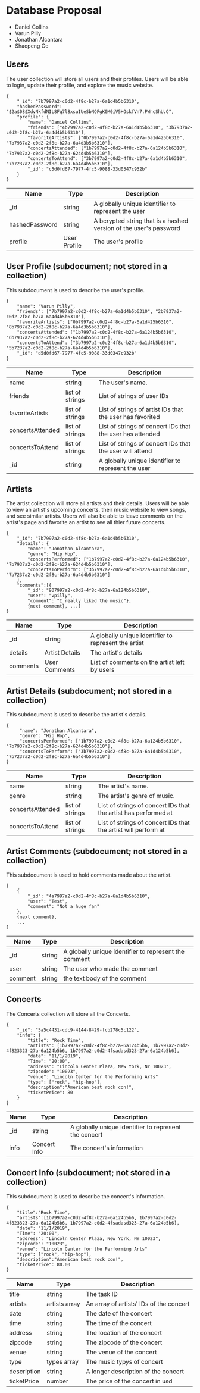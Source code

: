 # Database Proposal

* Daniel Collins
* Varun Pilly
* Jonathan Alcantara
* Shaopeng Ge 

## Users

The user collection will store all users and their profiles. Users will be able to login, update their profile, and explore the music website.

```
{
    "_id": "7b7997a2-c0d2-4f8c-b27a-6a1d4b5b6310",
    "hashedPassword": "$2a$08$XdvNkfdNIL8Fq7l8xsuIUeSbNOFgK0M0iV5HOskfVn7.PWncShU.O",
    "profile": {
        "name": "Daniel Collins",
        "friends": ["4b7997a2-c0d2-4f8c-b27a-6a1d4b5b6310", "3b7937a2-c0d2-2f8c-b27a-6a4d4b5b6310"],
        "favoriteArtists": ["0b7997a2-c0d2-4f8c-b27a-6a1d425b6310", "7b7937a2-c0d2-2f8c-b27a-6a4d3b5b6310"],
        "concertsAttended": ["1b7997a2-c0d2-4f8c-b27a-6a124b5b6310", "7b7937a2-c0d2-2f8c-b27a-624d4b5b6310"],
        "concertsToAttend": ["3b7997a2-c0d2-4f8c-b27a-6a1d4b5b6310", "7b7237a2-c0d2-2f8c-b27a-6a4d4b5b6310"],
        "_id": "c5d0fd67-7977-4fc5-9088-33d0347c932b"
    }
}
```

| Name | Type | Description |
|------|------|-------------|
| _id  | string | A globally unique identifier to represent the user |
| hashedPassword | string | A bcrypted string that is a hashed version of the user's password |
| profile | User Profile | The user's profile | 

## User Profile (subdocument; not stored in a collection)

This subdocument is used to describe the user's profile.

```
{
    "name": "Varun Pilly",
    "friends": ["7b7997a2-c0d2-4f8c-b27a-6a1d4b5b6310", "2b7937a2-c0d2-2f8c-b27a-6a4d4b5b6310"],
    "favoriteArtists": ["0b7997a2-c0d2-4f8c-b27a-6a1d425b6310", "8b7937a2-c0d2-2f8c-b27a-6a4d3b5b6310"],
    "concertsAttended": ["1b7997a2-c0d2-4f8c-b27a-6a124b5b6310", "6b7937a2-c0d2-2f8c-b27a-624d4b5b6310"],
    "concertsToAttend": ["3b7997a2-c0d2-4f8c-b27a-6a1d4b5b6310", "5b7237a2-c0d2-2f8c-b27a-6a4d4b5b6310"],
    "_id": "d5d0fd67-7977-4fc5-9088-33d0347c932b"
}
```

| Name | Type | Description |
|------|------|-------------|
| name | string | The user's name. | 
| friends | list of strings | List of strings of user IDs |
| favoriteArtists | list of strings | List of strings of artist IDs that the user has favorited|
| concertsAttended | list of strings | List of strings of concert IDs that the user has attended |
| concertsToAttend | list of strings | List of strings of concert IDs that the user will attend |
| _id  | string | A globally unique identifier to represent the user |


## Artists

The artist collection will store all artists and their details. Users will be able to view an artist's upcoming concerts, their music website to view songs, and see similar artists. Users will also be able to leave comments on the artist's page and favorite an artist to see all thier future concerts.

```
{
    "_id": "7b7997a2-c0d2-4f8c-b27a-6a1d4b5b6310",
    "details": {
        "name": "Jonathan Alcantara",
        "genre": "Hip Hop",
        "concertsPerformed": ["1b7997a2-c0d2-4f8c-b27a-6a124b5b6310", "7b7937a2-c0d2-2f8c-b27a-624d4b5b6310"],
        "concertsToPerform": ["3b7997a2-c0d2-4f8c-b27a-6a1d4b5b6310", "7b7237a2-c0d2-2f8c-b27a-6a4d4b5b6310"]
    },
    "comments":[{
        "_id": "907997a2-c0d2-4f8c-b27a-6a124b5b6310",
        "user": "vpilly",
        "comment": "I really liked the music"},
        {next comment}, ...]
}
```

| Name | Type | Description |
|------|------|-------------|
| _id  | string | A globally unique identifier to represent the artist |
| details | Artist Details | The artist's details | 
| comments | User Comments | List of comments on the artist left by users | 

## Artist Details (subdocument; not stored in a collection)

This subdocument is used to describe the artist's details.

```
{
     "name": "Jonathan Alcantara",
     "genre": "Hip Hop",
     "concertsPerformed": ["1b7997a2-c0d2-4f8c-b27a-6a124b5b6310", "7b7937a2-c0d2-2f8c-b27a-624d4b5b6310"],
     "concertsToPerform": ["3b7997a2-c0d2-4f8c-b27a-6a1d4b5b6310", "7b7237a2-c0d2-2f8c-b27a-6a4d4b5b6310"]
}
```

| Name | Type | Description |
|------|------|-------------|
| name | string | The artist's name. | 
| genre | string | The artist's genre of music. | 
| concertsAttended | list of strings | List of strings of concert IDs that the artist has performed at |
| concertsToAttend | list of strings | List of strings of concert IDs that the artist will perform at |

## Artist Comments (subdocument; not stored in a collection)

This subdocument is used to hold comments made about the artist.

```
[
    {
        "_id": "4a7997a2-c0d2-4f8c-b27a-6a1d4b5b6310",
        "user": "Test",
        "comment": "Not a huge fan"
    },
    {next comment}, 
    ...
]
```

| Name | Type | Description |
|------|------|-------------|
| _id  | string | A globally unique identifier to represent the comment | 
| user | string | The user who made the comment | 
| comment | string | the text body of the comment |

## Concerts

The Concerts collection will store all the Concerts. 

```
{
    "_id": "5a5c4431-cdc9-4144-8429-fcb278c5c122",
    "info": {
        "title": "Rock Time",
        "artists": [1b7997a2-c0d2-4f8c-b27a-6a124b5b6, 1b7997a2-c0d2-4f823323-27a-6a124b5b6, 1b7997a2-c0d2-4fsadasd323-27a-6a124b5b6],
        "date": "11/1/2019",
        "Time": "20:00",
        "address": "Lincoln Center Plaza, New York, NY 10023",
        "zipcode": "10023",
        "venue": "Lincoln Center for the Performing Arts"
        "type": ["rock", "hip-hop"],
        "description":"American best rock con!",
        "ticketPrice": 80
    }
}
```
| Name | Type | Description |
|------|------|-------------|
| _id  | string | A globally unique identifier to represent the concert |
| info | Concert Info | The concert's information |

## Concert Info (subdocument; not stored in a collection)

This subdocument is used to describe the concert's information.

```
{
    "title":"Rock Time",
    "artists":[1b7997a2-c0d2-4f8c-b27a-6a124b5b6, 1b7997a2-c0d2-4f823323-27a-6a124b5b6, 1b7997a2-c0d2-4fsadasd323-27a-6a124b5b6],
    "date": "11/1/2019",
    "Time": "20:00",
    "address": "Lincoln Center Plaza, New York, NY 10023",
    "zipcode": "10023",
    "venue": "Lincoln Center for the Performing Arts"
    "type": ["rock", "hip-hop"],
    "description":"American best rock con!",
    "ticketPrice": 80.00
}
```
| Name | Type | Description |
|------|------|-------------|
| title | string | The task ID | 
| artists | artists array | An array of artists' IDs of the concert |
| date | string | The date of the concert |
| time | string | The time of the concert |
| address | string | The location of the concert |
| zipcode | string | The zipcode of the concert | 
| venue | string | The venue of the concert |
| type | types array | The music typys of concert |
| description | string | A longer description of the concert |
| ticketPrice | number | The price of the concert in usd | 
